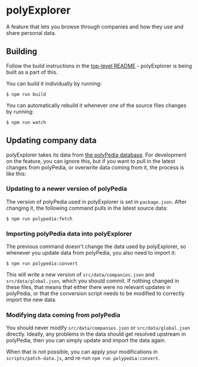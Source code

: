 # polyExplorer

A feature that lets you browse through companies and how they use and share
personal data.

## Building

Follow the build instructions in the [top-level README](../../README.md) -
polyExplorer is being built as a part of this.

You can build it individually by running:

    $ npm run build

You can automatically rebuild it whenever one of the source files changes by
running:

    $ npm run watch

## Updating company data

polyExplorer takes its data from [the polyPedia database]. For development on
the feature, you can ignore this, but if you want to pull in the latest changes
from polyPedia, or overwrite data coming from it, the process is like this:

### Updating to a newer version of polyPedia

The version of polyPedia used in polyExplorer is set in `package.json`. After
changing it, the following command pulls in the latest source data:

    $ npm run polypedia:fetch

### Importing polyPedia data into polyExplorer

The previous command doesn't change the data used by polyExplorer, so whenever
you update data from polyPedia, you also need to import it:

    $ npm run polypedia:convert

This will write a new version of `src/data/companies.json` and
`src/data/global.json`, which you should commit. If nothing changed in these
files, that means that either there were no relevant updates in polyPedia, or
that the conversion script needs to be modified to correctly import the new
data.

### Modifying data coming from polyPedia

You should never modify `src/data/companies.json` or `src/data/global.json`
directly. Ideally, any problems in the data should get resolved upstream in
polyPedia, then you can simply update and import the data again.

When that is not possible, you can apply your modifications in
`scripts/patch-data.js`, and re-run `npm run polypedia:convert`.

[the polyPedia database]: https://github.com/polypoly-eu/polypedia-data
